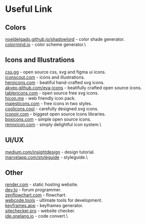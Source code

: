 # Useful Link
## Colors
[noeldelgado.github.io/shadowlord](https://noeldelgado.github.io/shadowlord/) - color shade generator.\
[colormind.io](http://colormind.io/) - color scheme generator.\

## Icons and Illustrations
[css.gg](https://css.gg/) - open source css, svg and figma ui icons.\
[iconscout.com](https://iconscout.com/) - icons and illustrations.\
[heroicons.com](https://heroicons.com/) - beatiful hand-crafted svg icons.\
[akveo.github.com/eva-icons](https://akveo.github.io/eva-icons/) - beatifully crafted open source icons.\
[tablericons.com](https://tablericons.com/) - open source free svg icons.\
[hicon.me](https://hicon.me/) - web friendly icon pack.\
[majesticons.com](https://www.majesticons.com/) - free icons in two styles.\
[coolicons.cool](https://coolicons.cool/) - carefully designed svg icons.\
[iconoir.com](https://iconoir.com/) - biggest open source icons libraries.\
[boxicons.com](https://boxicons.com/) - simple open source icons.\
[remixicon.com](https://remixicon.com/) - simply delightful icon system.\

## UI/UX
[medium.com/insightdesign](https://medium.com/insightdesign) - design tutorial.\
[marvelapp.com/styleguide](https://marvelapp.com/styleguide/) - styleguide.\

## Other
[render.com](https://render.com/) - static hosting website.\
[dev.to](https://dev.to) - forum programmer.\
[zenflowchart.com](https://zenflowchart.com) - flowchart.\
[webcode.tools](https://webcode.tools/) - ultimate tools for development.\
[keyframes.app](https://keyframes.app/) - keyframes generator.\
[sitechecker.pro](https://sitechecker.pro) - website checker.\
[ide.onelang.io](https://ide.onelang.io/) - code convert.\

